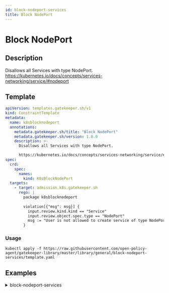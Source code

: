 ```yaml
---
id: block-nodeport-services
title: Block NodePort
---
```


# Block NodePort

## Description
Disallows all Services with type NodePort.
https://kubernetes.io/docs/concepts/services-networking/service/#nodeport

## Template
```yaml
apiVersion: templates.gatekeeper.sh/v1
kind: ConstraintTemplate
metadata:
  name: k8sblocknodeport
  annotations:
    metadata.gatekeeper.sh/title: "Block NodePort"
    metadata.gatekeeper.sh/version: 1.0.0
    description: >-
      Disallows all Services with type NodePort.

      https://kubernetes.io/docs/concepts/services-networking/service/#nodeport
spec:
  crd:
    spec:
      names:
        kind: K8sBlockNodePort
  targets:
    - target: admission.k8s.gatekeeper.sh
      rego: |
        package k8sblocknodeport
        
        violation[{"msg": msg}] {
          input.review.kind.kind == "Service"
          input.review.object.spec.type == "NodePort"
          msg := "User is not allowed to create service of type NodePort"
        }

```

### Usage
```shell
kubectl apply -f https://raw.githubusercontent.com/open-policy-agent/gatekeeper-library/master/library/general/block-nodeport-services/template.yaml
```
## Examples
<details>
<summary>block-nodeport-services</summary><blockquote>

<details>
<summary>constraint</summary>

```yaml
apiVersion: constraints.gatekeeper.sh/v1beta1
kind: K8sBlockNodePort
metadata:
  name: block-node-port
spec:
  match:
    kinds:
      - apiGroups: [""]
        kinds: ["Service"]

```

Usage

```shell
kubectl apply -f https://raw.githubusercontent.com/open-policy-agent/gatekeeper-library/master/library/general/block-nodeport-services/samples/block-node-port/constraint.yaml
```

</details>

<details>
<summary>example-disallowed</summary>

```yaml
apiVersion: v1
kind: Service
metadata:
  name: my-service-disallowed
spec:
  type: NodePort
  ports:
    - port: 80
      targetPort: 80
      nodePort: 30007

```

Usage

```shell
kubectl apply -f https://raw.githubusercontent.com/open-policy-agent/gatekeeper-library/master/library/general/block-nodeport-services/samples/block-node-port/example_disallowed.yaml
```

</details>


</blockquote></details>